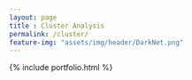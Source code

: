 ```yaml
---
layout: page
title : Cluster Analysis
permalink: /cluster/
feature-img: "assets/img/header/DarkNet.png"
---
```


{% include portfolio.html %}

